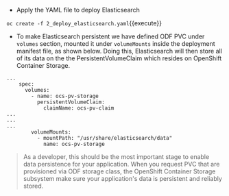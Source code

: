 - Apply the YAML file to deploy Elasticsearch

`oc create -f 2_deploy_elasticsearch.yaml`{{execute}}

- To make Elasticsearch persistent we have defined ODF PVC under `volumes` section, mounted it under `volumeMounts` inside the deployment manifest file, as shown below. Doing this, Elasticsearch will then store all of its data on the the PersistentVolumeClaim which resides on OpenShift Container Storage.

```
...
    spec:
      volumes:
        - name: ocs-pv-storage
          persistentVolumeClaim:
            claimName: ocs-pv-claim
...
...
...
        volumeMounts:
          - mountPath: "/usr/share/elasticsearch/data"
            name: ocs-pv-storage
```

> As a developer, this should be the most important stage to enable data persistence for your application. When you request PVC that are provisioned via ODF storage class, the OpenShift Container Storage subsystem make sure your application's data is persistent and reliably stored.
